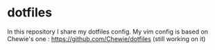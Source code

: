 # dotfiles
In this repository I share my dotfiles config.
My vim config is based on Chewie's one : https://github.com/Chewie/dotfiles (still working on it)
